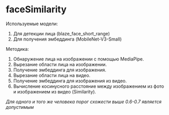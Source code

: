 # faceSimilarity

Используемые модели:

1. Для детекции лица (blaze_face_short_range)
2. Для получения эмбеддинга (MobileNet-V3-Small)

Методика:

1. Обнаружение лица на изображении с помощью MediaPipe.
2. Вырезание области лица на изображении.
3. Получение эмбеддинга для изображения.
4. Вырезание области лица на видео.
5. Получение эмбеддинга для изображения из видео.
6. Вычисление косинусного расстояние между изображением из фото и изображением из видео (Similarity).

_Для одного и того же человека порог схожести выше 0.6-0.7 является допустимым_
